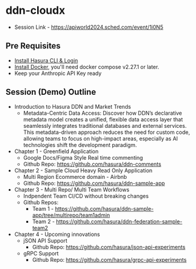 # ddn-cloudx

- Session Link - https://apiworld2024.sched.com/event/1i0N5

## Pre Requisites

- [Install Hasura CLI & Login](https://hasura.io/docs/3.0/cli/installation)
- [Install Docker](https://docs.docker.com/engine/install/), you'll need docker compose v2.27.1 or later.
- Keep your Anthropic API Key ready

## Session (Demo) Outline

  - Introduction to Hasura DDN and Market Trends
    - Metadata-Centric Data Access: Discover how DDN’s declarative metadata model creates a unified, flexible data access layer that seamlessly integrates traditional databases and external services. This metadata-driven approach reduces the need for custom code, allowing teams to focus on high-impact areas, especially as AI technologies shift the development paradigm.   
  - Chapter 1 - Greenfield Application
    - Google Docs/Figma Style Real time commenting 
    - Github Repo: https://github.com/hasura/ddn-comments 
  - Chapter 2 - Sample Cloud Heavy Read Only Application
    - Multi Region Ecommerce domain - Airbnb
    - Github Repo: https://github.com/hasura/ddn-sample-app
  - Chapter 3 - Multi Repo/ Multi Team Workflows
    - Indpendent Team CI/CD without breaking changes
    - Github Repos:
      - Team 1 - https://github.com/hasura/ddn-sample-app/tree/multirepo/team1admin 
      - Team 2 - https://github.com/hasura/ddn-federation-sample-team2
  - Chapter 4 - Upcoming innovations
    - jSON API Support 
      -  Github Repo: https://github.com/hasura/json-api-experiments
    - gRPC Support
      - Github Repo: https://github.com/hasura/grpc-api-experiments 

